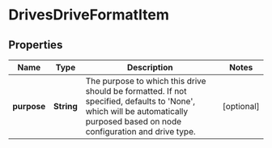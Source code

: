 
# DrivesDriveFormatItem

## Properties
Name | Type | Description | Notes
------------ | ------------- | ------------- | -------------
**purpose** | **String** | The purpose to which this drive should be formatted. If not specified, defaults to &#39;None&#39;, which will be automatically purposed based on node configuration and drive type. |  [optional]




